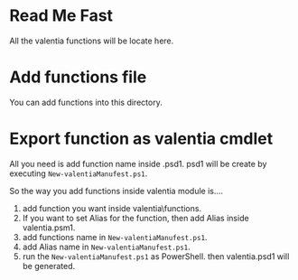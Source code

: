 # Read Me Fast
All the valentia functions will be locate here.

# Add functions file
You can add functions into this directory.
 
# Export function as valentia cmdlet
All you need is add function name inside .psd1. psd1 will be create by executing ```New-valentiaManufest.ps1```.

So the way you add functions inside valentia module is....

1. add function you want inside valentia\functions.
2. If you want to set Alias for the function, then add Alias inside valentia.psm1.
3. add functions name in ```New-valentiaManufest.ps1```.
4. add Alias name in ```New-valentiaManufest.ps1```.
5. run the ```New-valentiaManufest.ps1``` as PowerShell. then valentia.psd1 will be generated.